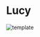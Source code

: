 # Lucy

![template](https://user-images.githubusercontent.com/72212592/147872416-35b6dd0c-0f8e-4650-8592-3c7ebf63f938.png)
